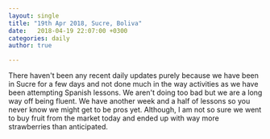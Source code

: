 ```yaml
---
layout: single
title: "19th Apr 2018, Sucre, Boliva"
date:   2018-04-19 22:07:00 +0300
categories: daily
author: true

---
```


There haven't been any recent daily updates purely because we have been in Sucre for a few days and not done much in the way activities as we have been attempting Spanish lessons. We aren't doing too bad but we are a long way off being fluent. We have another week and a half of lessons so you never know we might get to be pros yet. Although, I am not so sure we went to buy fruit from the market today and ended up with way more strawberries than anticipated. 
